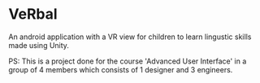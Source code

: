 # VeRbal
An android application with a VR view for children to learn lingustic skills made using Unity.<br>

PS: This is a project done for the course 'Advanced User Interface' in a group of 4 members which consists of 1 designer and 3 engineers.

